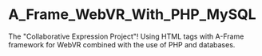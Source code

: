 # A_Frame_WebVR_With_PHP_MySQL
The "Collaborative Expression Project"! Using HTML tags with A-Frame framework for WebVR combined with the use of PHP and databases.
